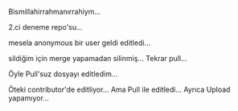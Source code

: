 Bismillahirrahmanırrahiym...

2.ci deneme repo'su...

mesela anonymous bir user geldi editledi...

sildiğim için merge yapamadan silinmiş...
Tekrar pull...

Öyle Pull'suz dosyayı editledim...

Öteki contributor'de editliyor...
Ama Pull ile editledi...
Ayrıca Upload yapamıyor...
